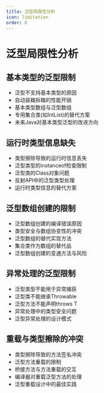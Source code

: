 ```yaml
---
title: 泛型局限性分析
icon: limitation
order: 6
---
```


# 泛型局限性分析

## 基本类型的泛型限制

- 泛型不支持基本类型的原因
- 自动装箱拆箱的性能开销
- 基本类型数组与泛型数组
- 专用集合类(如IntList)的替代方案
- 未来Java对基本类型泛型的改进方向

## 运行时类型信息缺失

- 类型擦除导致的运行时信息丢失
- 泛型类型的instanceof检查限制
- 泛型类的Class对象问题
- 反射API中的泛型类型处理
- 运行时类型信息的替代方案

## 泛型数组创建的限制

- 泛型数组创建的编译错误原因
- 类型安全与数组协变性的冲突
- 泛型数组的替代实现方法
- 集合类作为数组的替代品
- 泛型数组创建的变通方法与风险

## 异常处理的泛型限制

- 泛型类型不能用于异常捕获
- 泛型类不能继承Throwable
- 泛型方法不能声明throws T
- 异常处理中的类型安全问题
- 泛型异常处理的设计模式

## 重载与类型擦除的冲突

- 类型擦除导致的方法签名冲突
- 泛型方法重载的限制
- 桥接方法与方法重载的交互
- 编译器对重载泛型方法的处理
- 泛型重载设计中的最佳实践
